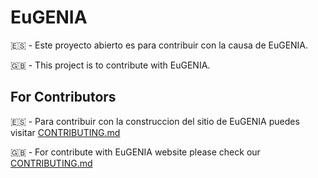 # EuGENIA

:es: - Este proyecto abierto es para contribuir con la causa de EuGENIA. 

:uk: - This project is to contribute with EuGENIA. 

## For Contributors

:es: - Para contribuir con la construccion del sitio de EuGENIA puedes visitar [CONTRIBUTING.md](https://github.com/mbfassnacht/eugenia/blob/main/CONTRIBUTING.md)

:uk: - For contribute with EuGENIA website please check our [CONTRIBUTING.md](https://github.com/mbfassnacht/eugenia/blob/main/CONTRIBUTING.md)

